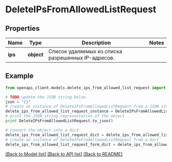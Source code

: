 # DeleteIPsFromAllowedListRequest


## Properties
Name | Type | Description | Notes
------------ | ------------- | ------------- | -------------
**ips** | **object** | Список удаляемых из списка разрешенных IP-адресов. | 

## Example

```python
from openapi_client.models.delete_ips_from_allowed_list_request import DeleteIPsFromAllowedListRequest

# TODO update the JSON string below
json = "{}"
# create an instance of DeleteIPsFromAllowedListRequest from a JSON string
delete_ips_from_allowed_list_request_instance = DeleteIPsFromAllowedListRequest.from_json(json)
# print the JSON string representation of the object
print DeleteIPsFromAllowedListRequest.to_json()

# convert the object into a dict
delete_ips_from_allowed_list_request_dict = delete_ips_from_allowed_list_request_instance.to_dict()
# create an instance of DeleteIPsFromAllowedListRequest from a dict
delete_ips_from_allowed_list_request_form_dict = delete_ips_from_allowed_list_request.from_dict(delete_ips_from_allowed_list_request_dict)
```
[[Back to Model list]](../README.md#documentation-for-models) [[Back to API list]](../README.md#documentation-for-api-endpoints) [[Back to README]](../README.md)


